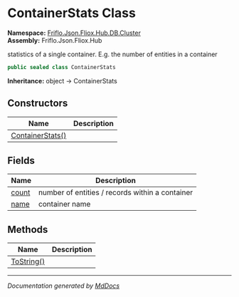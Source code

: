 ﻿<!--  
  <auto-generated>   
    The contents of this file were generated by a tool.  
    Changes to this file may be list if the file is regenerated  
  </auto-generated>   
-->

# ContainerStats Class

**Namespace:** [Friflo.Json.Fliox.Hub.DB.Cluster](../index.md)  
**Assembly:** Friflo.Json.Fliox.Hub

statistics of a single container. E.g. the number of entities in a container

```csharp
public sealed class ContainerStats
```

**Inheritance:** object → ContainerStats

## Constructors

| Name                                      | Description |
| ----------------------------------------- | ----------- |
| [ContainerStats()](constructors/index.md) |             |

## Fields

| Name                     | Description                                      |
| ------------------------ | ------------------------------------------------ |
| [count](fields/count.md) | number of entities \/ records within a container |
| [name](fields/name.md)   | container name                                   |

## Methods

| Name                              | Description |
| --------------------------------- | ----------- |
| [ToString()](methods/ToString.md) |             |

___

*Documentation generated by [MdDocs](https://github.com/ap0llo/mddocs)*
